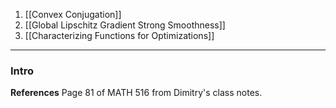 1. [[Convex Conjugation]]
3. [[Global Lipschitz Gradient Strong Smoothness]]
4. [[Characterizing Functions for Optimizations]]

---
### **Intro** 
**References**
Page 81 of MATH 516 from Dimitry's class notes. 




